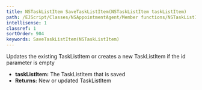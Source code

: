 ```yaml
---
title: NSTaskListItem SaveTaskListItem(NSTaskListItem taskListItem)
path: /EJScript/Classes/NSAppointmentAgent/Member functions/NSTaskListItem SaveTaskListItem(NSTaskListItem p_0)
intellisense: 1
classref: 1
sortOrder: 904
keywords: SaveTaskListItem(NSTaskListItem)
---
```



Updates the existing TaskListItem or creates a new TaskListItem if the id parameter is empty



* **taskListItem:** The TaskListItem that is saved
* **Returns:** New or updated TaskListItem


